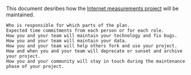 This document desribes how the [Internet measurements project](https://github.com/MsKiden/africa-internet-measurements) will be maintained. 


    Who is responsible for which parts of the plan.
    Expected time commitments from each person or for each role.
    How you and your team will maintain your technology and fix bugs.
    How you and your team will maintain your data.
    How you and your team will help others fork and use your project.
    How and when you and your team will deprecate or sunset and archive your project.
    How you and your community will stay in touch during the maintenance phase of your project.
